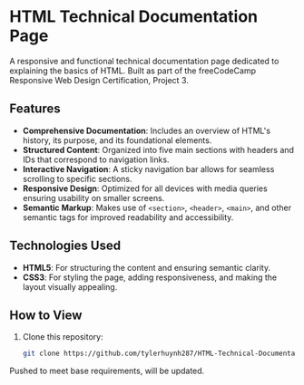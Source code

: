 # HTML Technical Documentation Page  
A responsive and functional technical documentation page dedicated to explaining the basics of HTML. Built as part of the freeCodeCamp Responsive Web Design Certification, Project 3.

## Features
- **Comprehensive Documentation**: Includes an overview of HTML's history, its purpose, and its foundational elements.
- **Structured Content**: Organized into five main sections with headers and IDs that correspond to navigation links.
- **Interactive Navigation**: A sticky navigation bar allows for seamless scrolling to specific sections.
- **Responsive Design**: Optimized for all devices with media queries ensuring usability on smaller screens.
- **Semantic Markup**: Makes use of `<section>`, `<header>`, `<main>`, and other semantic tags for improved readability and accessibility.

## Technologies Used
- **HTML5**: For structuring the content and ensuring semantic clarity.
- **CSS3**: For styling the page, adding responsiveness, and making the layout visually appealing.

## How to View
1. Clone this repository:
   ```bash
   git clone https://github.com/tylerhuynh287/HTML-Technical-Documentation-Page-fCC.git

Pushed to meet base requirements, will be updated.
